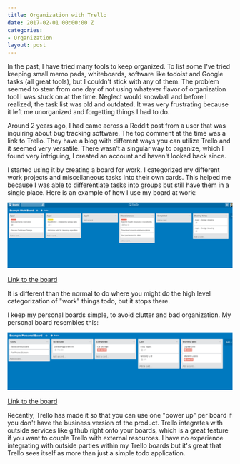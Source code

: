 ```yaml
---
title: Organization with Trello
date: 2017-02-01 00:00:00 Z
categories:
- Organization
layout: post
---
```


In the past, I have tried many tools to keep organized. To list some I've tried keeping small memo pads, whiteboards, software like todoist and Google tasks (all great tools), but I couldn't stick with any of them. The problem seemed to stem from one day of not using whatever flavor of organization tool I was stuck on at the time. Neglect would snowball and before I realized, the task list was old and outdated. It was very frustrating because it left me unorganized and forgetting things I had to do.

Around 2 years ago, I had came across a Reddit post from a user that was inquiring about bug tracking software. The top comment at the time was a link to Trello. They have a blog with different ways you can utilize Trello and it seemed very versatile. There wasn't a singular way to organize, which I found very intriguing, I created an account and haven't looked back since.

I started using it by creating a board for work. I categorized my different work projects and miscellaneous tasks into their own cards. This helped me because I was able to differentiate tasks into groups but still have them in a single place. Here is an example of how I use my board at work:

<img src="/assets/image/rkazokas-trello.PNG" class="img-responsive" />

<a href="https://trello.com/b/dudDVIP9/example-board" target="_blank">Link to the board</a>

It is different than the normal to do where you might do the high level categorization of "work" things todo, but it stops there.

I keep my personal boards simple, to avoid clutter and bad organization. My personal board resembles this:

<img src="/assets/image/rkazokas-trello-personal.PNG" class="img-responsive" />

<a href="https://trello.com/b/wLUyrYB0/example-personal-board" target="_blank">Link to the board</a>

Recently, Trello has made it so that you can use one "power up" per board if you don't have the business version of the product. Trello integrates with outside services like github right onto your boards, which is a great feature if you want to couple Trello with external resources. I have no experience integrating with outside parties within my Trello boards but it's great that Trello sees itself as more than just a simple todo application.

